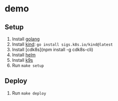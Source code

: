 # demo

## Setup

1. Install [golang](https://go.dev/doc/install)
1. Install [kind](https://kind.sigs.k8s.io/): `go install sigs.k8s.io/kind@latest`
1. Install [cdk8s](npm install -g cdk8s-cli)
1. Install [helm](https://helm.sh/docs/intro/install/)
1. Install [k9s](https://github.com/srfrnk/k9s)
1. Run `make setup`

## Deploy

1. Run `make deploy`
